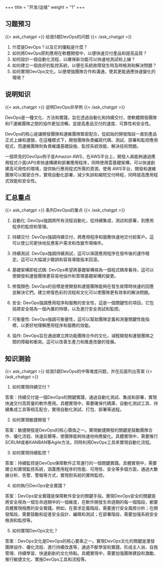 +++
title = "开发/运维"
weight = "1"
+++
## 习题预习
{{< ask_chatgpt >}}
给我5题DevOps的问题
{{< /ask_chatgpt >}}



1. 什麼是DevOps？以及它的優點是什麼？
2. 如何將DevOps原則應用在軟體開發中，以便快速交付產品和提高品質？
3. 如何設計一個自動化流程，以確保新功能可以快速地測試和上線？
4. 如何建立一個良好的監控系統，以便在系統故障發生時及時檢測和解決問題？
5. 如何實現DevOps文化，以便增強團隊合作和溝通，使其更能適應快速變化的環境？   

## 说明知识
{{< ask_chatgpt >}}
说明DevOps并举例
{{< /ask_chatgpt >}}



DevOps是一種文化、方法和實踐，旨在透過自動化和持續交付，使軟體開發團隊和IT運維團隊之間的協作更加流暢，並提高產品交付的速度、可靠性和安全性。

DevOps的核心是讓開發團隊和運維團隊緊密配合，從起始的開發階段一直到產品正式上線和運營。在這種模式下，開發團隊負責編寫代碼、測試、部署和監控應用程式，而運維團隊則負責維護基礎設施、監控系統效能、解決技術問題。

一個常見的DevOps例子是Amazon AWS，在AWS平台上，開發人員能夠通過應用程式介面(API)來快速構建和部署應用程序，同時使用雲基礎架構，可以快速創建高可用性的環境，提供執行應用程式所需的資源。使用 AWS平台，開發和運維團隊可以緊密合作，實現自動化部署，減少失誤和縮短交付時程，同時提高應用程式效能和安全性。   

## 汇总重点
{{< ask_chatgpt >}}
条列DevOps的重点
{{< /ask_chatgpt >}}



1. 自動化: DevOps強調將所有流程自動化，從持續集成，測試和部署，到應用程序的監控和管理。

2. 持續交付: DevOps強調持續交付，將應用程序和服務快速地交付給客戶。這可以使公司更快地反應客戶需求和改變市場條件。

3. 持續測試: DevOps強調持續測試，這可以保證應用程序在發布後的運作穩定。這可以大幅減少錯誤和容易導致版本回滾。

4. 基礎架構即程式碼: DevOps希望將基礎架構視為一個程式碼來看待，這可以使開發和運營團隊更容易地協作和管理基礎架構的變更。

5. 修復顏色: DevOps的目標是使開發和運營團隊能夠在發生故障時快速的回應並解決它們。建立修復色彩的流程和文化可以使團隊更有效率的解決問題。

6. 安全: DevOps強調應用程序和服務的安全性，這是一個關鍵性的項目。它包括將安全視為一個內置的特徵，以及進行安全測試和監控。

7. 可衡量性: DevOps強調可衡量性，這可以幫助團隊定義和測量關鍵性能指標，以更好地理解應用程序和服務的效能。

8. 協作: DevOps旨在通過建立跨功能團隊合作的文化，減輕開發和運營團隊之間的障礙和衝突。這可以改善生產力和推進改變的發展。   

## 知识测验
{{< ask_chatgpt >}}
给我5题DevOps的中等难度问题，并在后面列出答案
{{< /ask_chatgpt >}}



1. 如何實現持續交付？

答案：持續交付是一個DevOps的關鍵實踐，通過自動化測試、集成和部署，實現快速交付高質量的軟件應用。具體實現中，需要確保代碼庫、自動化測試工具、持續集成工具等相互配合，實現自動化測試、打包、部署等過程。

2. 如何實現敏捷開發？

答案：敏捷開發是DevOps的核心價值之一。實現敏捷開發的關鍵是鼓勵團隊合作、優化流程、快速反饋等，使團隊能夠快速地响應變化。具體實現中，需要推行SCRUM或者KANBAN等Agile方法，同時利用DevOps工具來實現自動化流程。

3. 如何實現持續監控？

答案：持續監控是DevOps保障軟件正常運行的一個關鍵實踐。具體實現中，需要建立和實現監控系統，涵蓋應用程序的性能、可用性、安全等多個方面，通過大數據分析、告警、警報等方式，實現對系統的實時監控。

4. 如何執行DevOps安全實踐？

答案：DevOps安全實踐是保障軟件安全的關鍵手段。實現DevOps安全的關鍵是將安全視為一個生命週期中的一個維度，在軟件開發生命週期的每一個階段，都要具體實現相應的安全實踐。例如，在需求定義階段，需要進行安全風險分析；在開發階段，需要鼓勵和促進安全設計、編碼和測試；在部署階段，需要加强系統安全檢測和監控等。

5. 如何實現DevOps文化？

答案：DevOps文化是DevOps的核心要素之一。實現DevOps文化的關鍵是激發團隊協作、優化流程、進行持續改進等，通過不斷學習和實踐，形成主人翁、自我管理、持續學習、快速創新的文化特點。具體實現中，需要加强團隊建設和激勵、推行敏捷文化、實施DevOps工具和流程等。   

